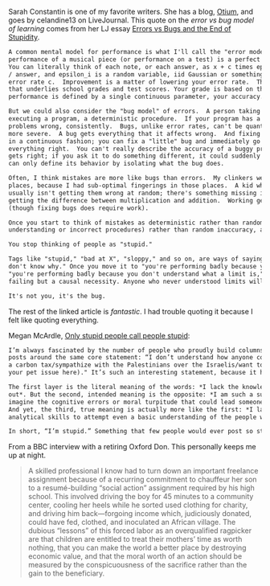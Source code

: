 Sarah Constantin is one of my favorite writers. She has a blog, [Otium](https://srconstantin.wordpress.com/), and goes by 
celandine13 on LiveJournal. This quote on the _error vs bug model of learning_ comes from her LJ essay 
[Errors vs Bugs and the End of Stupidity](https://celandine13.livejournal.com/33599.html).

```markdown
A common mental model for performance is what I'll call the "error model."  In the error model, a person's 
performance of a musical piece (or performance on a test) is a perfect performance plus some random error.  
You can literally think of each note, or each answer, as x + c times epsilon_i, where x is the correct note 
/ answer, and epsilon_i is a random variable, iid Gaussian or something.  Better performers have a lower 
error rate c.  Improvement is a matter of lowering your error rate.  This, or something like it, is the model 
that underlies school grades and test scores. Your grade is based on the percent you get correct.  Your 
performance is defined by a single continuous parameter, your accuracy.

But we could also consider the "bug model" of errors.  A person taking a test or playing a piece of music is 
executing a program, a deterministic procedure.  If your program has a bug, then you'll get a whole class of 
problems wrong, consistently.  Bugs, unlike error rates, can't be quantified along a single axis as less or 
more severe.  A bug gets everything that it affects wrong.  And fixing bugs doesn't improve your performance 
in a continuous fashion; you can fix a "little" bug and immediately go from getting everything wrong to 
everything right.  You can't really describe the accuracy of a buggy program by the percent of questions it 
gets right; if you ask it to do something different, it could suddenly go from 99% right to 0% right.  You 
can only define its behavior by isolating what the bug does.

Often, I think mistakes are more like bugs than errors.  My clinkers weren't random; they were in specific 
places, because I had sub-optimal fingerings in those places.  A kid who gets arithmetic questions wrong 
usually isn't getting them wrong at random; there's something missing in their understanding, like not 
getting the difference between multiplication and addition.  Working generically "harder" doesn't fix bugs 
(though fixing bugs does require work). 

Once you start to think of mistakes as deterministic rather than random, as caused by "bugs" (incorrect 
understanding or incorrect procedures) rather than random inaccuracy, a curious thing happens.

You stop thinking of people as "stupid."

Tags like "stupid," "bad at X", "sloppy," and so on, are ways of saying "You're performing badly and I 
don't know why." Once you move it to "you're performing badly because you have the wrong fingerings," or 
"you're performing badly because you don't understand what a limit is," it's no longer a vague personal 
failing but a causal necessity. Anyone who never understood limits will flunk calculus. 

It's not you, it's the bug.
```

The rest of the linked article is _fantastic_. I had trouble quoting it because I felt like quoting everything.

Megan McArdle, [Only stupid people call people stupid](https://www.bloomberg.com/opinion/articles/2014-08-12/only-stupid-people-call-people-stupid):

```markdown
I’m always fascinated by the number of people who proudly build columns, tweets, blog posts or Facebook 
posts around the same core statement: “I don’t understand how anyone could (oppose legal abortion/support 
a carbon tax/sympathize with the Palestinians over the Israelis/want to privatize Social Security/insert 
your pet issue here)." It’s such an interesting statement, because it has three layers of meaning.

The first layer is the literal meaning of the words: *I lack the knowledge and understanding to figure this 
out*. But the second, intended meaning is the opposite: *I am such a superior moral being that I cannot even 
imagine the cognitive errors or moral turpitude that could lead someone to such obviously wrong conclusions*. 
And yet, the third, true meaning is actually more like the first: *I lack the empathy, moral imagination or 
analytical skills to attempt even a basic understanding of the people who disagree with me*.

In short, “I’m stupid.” Something that few people would ever post so starkly on their Facebook feeds.
```

From a BBC interview with a retiring Oxford Don. This personally keeps me up at night. 

>A skilled professional I know had to turn down an important freelance assignment because of a recurring commitment to chauffeur her son to a resumé-building “social action” assignment required by his high school. This involved driving the boy for 45 minutes to a community center, cooling her heels while he sorted used clothing for charity, and driving him back—forgoing income which, judiciously donated, could have fed, clothed, and inoculated an African village. The dubious “lessons” of this forced labor as an overqualified ragpicker are that children are entitled to treat their mothers’ time as worth nothing, that you can make the world a better place by destroying economic value, and that the moral worth of an action should be measured by the conspicuousness of the sacrifice rather than the gain to the beneficiary.
